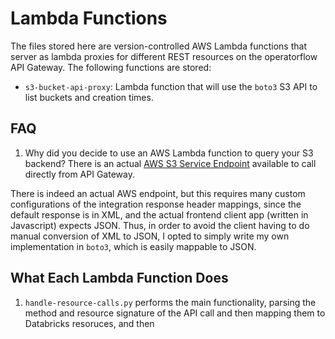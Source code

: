 # Lambda Functions

The files stored here are version-controlled AWS Lambda functions that server as lambda proxies for different REST resources on the
operatorflow API Gateway. The following functions are stored:

* `s3-bucket-api-proxy`: Lambda function that will use the `boto3` S3 API to list buckets and creation times. 

## FAQ

1. Why did you decide to use an AWS Lambda function to query your S3 backend? There is an actual [AWS S3 Service Endpoint](https://docs.aws.amazon.com/apigateway/latest/developerguide/integrating-api-with-aws-services-s3.html#api-root-get-as-s3-get-service)
available to call directly from API Gateway.

There is indeed an actual AWS endpoint, but this requires many custom configurations of the integration response header mappings, since the default
response is in XML, and the actual frontend client app (written in Javascript) expects JSON. Thus, in order to avoid the client having to do manual conversion
of XML to JSON, I opted to simply write my own implementation in `boto3`, which is easily mappable to JSON.

## What Each Lambda Function Does

1. `handle-resource-calls.py` performs the main functionality, parsing the method and resource signature of the API call and then mapping them to
Databricks resoruces, and then 